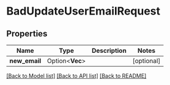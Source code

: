 # BadUpdateUserEmailRequest

## Properties

Name | Type | Description | Notes
------------ | ------------- | ------------- | -------------
**new_email** | Option<**Vec<String>**> |  | [optional]

[[Back to Model list]](../README.md#documentation-for-models) [[Back to API list]](../README.md#documentation-for-api-endpoints) [[Back to README]](../README.md)


